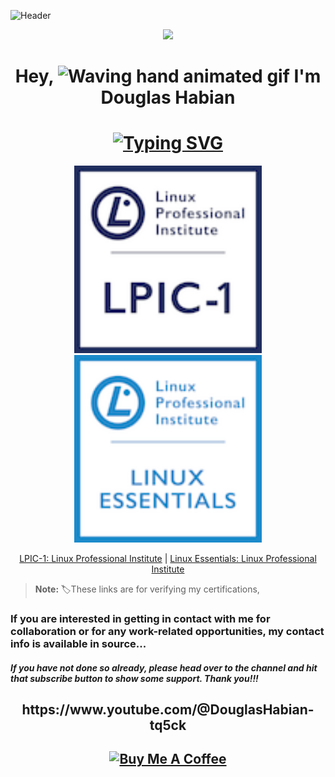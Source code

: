 ![Header](https://github.com/DouglasFreshHabian/DouglasFreshHabian/blob/main/graphics/chip-github-header-image.png)
<p align="center">
  <a href="https://skillicons.dev">
    <img src="https://skillicons.dev/icons?i=kali,debian,less,docker,mint,github,raspberrypi,regex,linux,ubuntu,vim,bash,androidstudio" />
  </a>
</p>

<h1 align="center"> 
  Hey,
  <img src="https://raw.githubusercontent.com/Rishabh2804/Rishabh2804/master/Resources/wave.gif" 
         alt="Waving hand animated gif"         
         width="40"/>
   I'm <b>Douglas Habian</b>
</h1> 

<h1 align="center"> 
<a href="https://git.io/typing-svg">
  <img src="https://readme-typing-svg.demolab.com?font=Fira+Code&pause=1000&color=2BAE05FF&center=true&width=435&lines=Linux+System+%26+Server+Administrator.;Youtube+Hacking+Content+Creator...;Aspiring+Master+of+the+Command+Line!" alt="Typing SVG" />
</a>
</h1>

<div align="center">
  <img src="https://github.com/DouglasFreshHabian/DouglasFreshHabian/blob/main/Graphics/lpic-1-certification-small.png" alt="LPIC-1 Certification" width="300"/>
  <img src="https://github.com/DouglasFreshHabian/DouglasFreshHabian/blob/main/Graphics/linux-essentials-certificate-small.png" alt="Linux Essentials Certification" width="300"/>
</div>

<p align="center">
  <a href="https://cs.lpi.org/caf/Xamman/certification/verify/LPI000519037/7b4l7akdf3">LPIC-1: Linux Professional Institute</a> |
  <a href="https://cs.lpi.org/caf/Xamman/certification/verify/LPI000519037/mbk48breps">Linux Essentials: Linux Professional Institute</a>
</p>

>**Note:**
>🏷These links are for verifying my certifications,

### If you are interested in getting in contact with me for collaboration or for any work-related opportunities, my contact info is available in source...

##### If you have not done so already, please head over to the channel and hit that *subscribe* button to show some support. Thank you!!!
</h2> 

<h2 align="center"> 
https://www.youtube.com/@DouglasHabian-tq5ck 

  <h2 align="center"> 
  <a href="https://www.buymeacoffee.com/dfreshZ" target="_blank"><img src="https://cdn.buymeacoffee.com/buttons/v2/default-yellow.png" alt="Buy Me A Coffee" style="height: 60px !important;width: 217px !important;" ></a>

<!-- 
 _____              _       _____                        _          
|  ___| __ ___  ___| |__   |  ___|__  _ __ ___ _ __  ___(_) ___ ___ 
| |_ | '__/ _ \/ __| '_ \  | |_ / _ \| '__/ _ \ '_ \/ __| |/ __/ __|
|  _|| | |  __/\__ \ | | | |  _| (_) | | |  __/ | | \__ \ | (__\__ \
|_|  |_|  \___||___/_| |_| |_|  \___/|_|  \___|_| |_|___/_|\___|___/
        dfresh@tutanota.com Fresh Forensics, LLC 2025 -->


<!-- Vm0wd2VFMUdiRmhTV0d4V1YwZG9WVmx0ZEhkVU1WbDNWbTVrVmxKc2NEQmFWV1JIWVZVeFdWRnNi
R0ZXVmxsM1ZtMTRTMlJIVmtkaQpSMFpUVmpKb1RWZFdVa0psUmxsNFZHNUdVd3BpUjJodlZGY3hi
Mkl4V25OWGJVWlhUVmRTUjFReFZsZGhVWEJUVm10d2IxZHNaSGRSCmF6VlhVbGhzV21WdGVGSldW
bU0wVDFWT2JsQlVNRXNLCg== -->
